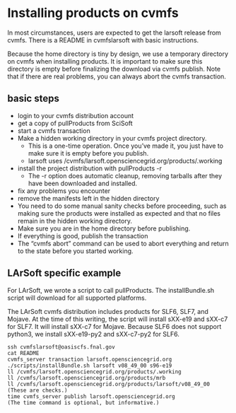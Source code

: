 Installing products on cvmfs
==============================================================

In most circumstances, users are expected to get the larsoft release from cvmfs. There is a README in cvmfslarsoft with basic instructions.

Because the home directory is tiny by design, we use a temporary directory on cvmfs when installing products. It is important to make sure this directory is empty before finalizing the download via cvmfs publish. Note that if there are real problems, you can always abort the cvmfs transaction.

basic steps
----------------------------

-   login to your cvmfs distribution account
-   get a copy of pullProducts from SciSoft
-   start a cvmfs transaction
-   Make a hidden working directory in your cvmfs project directory.
    -   This is a one-time operation. Once you’ve made it, you just have to make sure it is empty before you publish.
    -   larsoft uses /cvmfs/larsoft.opensciencegrid.org/products/.working
-   install the project distribution with pullProducts -r
    -   The -r option does automatic cleanup, removing tarballs after they have been downloaded and installed.
-   fix any problems you encounter
-   remove the manifests left in the hidden directory
-   You need to do some manual sanity checks before proceeding, such as making sure the products were installed as expected and that no files remain in the hidden working directory.
-   Make sure you are in the home directory before publishing.
-   If everything is good, publish the transaction
-   The “cvmfs abort” command can be used to abort everything and return to the state before you started working.

LArSoft specific example
------------------------------------------------------

For LArSoft, we wrote a script to call pullProducts. The installBundle.sh script will download for all supported platforms.

The LArSoft cvmfs distribution includes products for SLF6, SLF7, and Mojave. At the time of this writing, the script will install sXX-e19 and sXX-c7 for SLF7. It will install sXX-c7 for Mojave. Because SLF6 does not support python3, we install sXX-e19-py2 and sXX-c7-py2 for SLF6.

    ssh cvmfslarsoft@oasiscfs.fnal.gov
    cat README
    cvmfs_server transaction larsoft.opensciencegrid.org
    ./scripts/installBundle.sh larsoft v08_49_00 s96-e19
    ll /cvmfs/larsoft.opensciencegrid.org/products/.working
    ll /cvmfs/larsoft.opensciencegrid.org/products/mrb
    ll /cvmfs/larsoft.opensciencegrid.org/products/larsoft/v08_49_00
    (These are checks.)
    time cvmfs_server publish larsoft.opensciencegrid.org
    (The time command is optional, but informative.)

